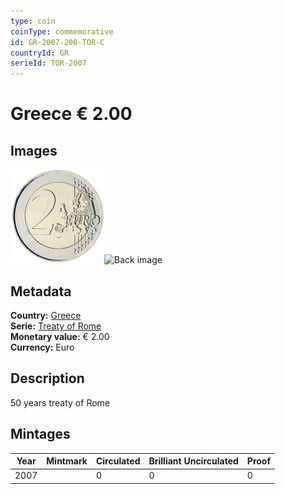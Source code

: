 ```yaml
---
type: coin
coinType: commemorative
id: GR-2007-200-TOR-C
countryId: GR
serieId: TOR-2007
---
```


# Greece € 2.00

## Images

<img src="../../Images/common-2007-200.png" height="150" alt="Front image"><img src="Images/GR-2007-200-000.png" height="150" alt="Back image">

## Metadata

**Country:** [Greece](../../Countries/Greece/index.md)\
**Serie:** [Treaty of Rome](index.md)\
**Monetary value:** € 2.00\
**Currency:** Euro

## Description
50 years treaty of Rome

## Mintages

| Year | Mintmark | Circulated | Brilliant Uncirculated | Proof |
| ---- | -------- | ---------- | ---------------------- | ----- |
| 2007 |  | 0| 0 | 0 |

